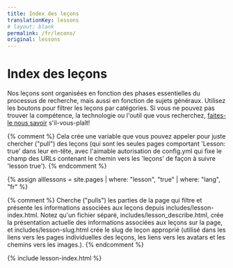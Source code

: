 ```yaml
---
title: Index des leçons
translationKey: lessons
# layout: blank
permalink: /fr/lecons/
original: lessons
---
```


# Index des leçons
Nos leçons sont organisées en fonction des phases essentielles du processus de recherche, mais aussi en fonction de sujets généraux. Utilisez les boutons pour filtrer les leçons par catégories. Si vous ne pouvez pas trouver la compétence, la technologie ou l'outil que vous recherchez, [faites-le nous savoir]({{site.baseurl}}/feedback) s'il-vous-plaît!

{% comment %}
Cela crée une variable que vous pouvez appeler pour juste chercher ("pull") des leçons (qui sont les seules pages comportant 'Lesson: true' dans leur en-tête, avec l'aimable autorisation de config.yml qui fixe le champ des URLs contenant le chemin vers les 'leçons' de façon à suivre 'lesson true').
{% endcomment %}

{% assign alllessons = site.pages | where: "lesson", "true" | where: "lang", "fr" %}

{% comment %}
Cherche ("pulls") les parties de la page qui filtre et présente les informations associées aux leçons depuis includes/lesson-index.html. Notez qu'un fichier séparé,  includes/lesson_describe.html, crée la présentation actuelle des informations associées aux leçons sur la page, et includes/lesson-slug.html crée le slug de leçon approprié (utilisé dans les liens vers les pages individuelles des leçons, les liens vers les avatars et les chemins vers les images.).
{% endcomment %}

{% include lesson-index.html %}
